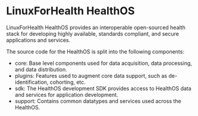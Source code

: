 # LinuxForHealth HealthOS

LinuxForHealth HealthOS provides an interoperable open-sourced health stack for developing highly available, standards compliant, and
secure applications and services.

The source code for the HealthOS is split into the following components:

- core: Base level components used for data acquisition, data processing, and data distribution.
- plugins: Features used to augment core data support, such as de-identification, cohorting, etc.
- sdk: The HealthOS development SDK provides access to HealthOS data and services for application development.
- support: Contains common datatypes and services used across the HealthOS.
